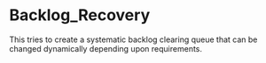 # Backlog_Recovery
This tries to create a systematic backlog clearing queue that can be changed dynamically depending upon requirements.
